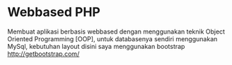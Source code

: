 Webbased PHP
============

Membuat aplikasi berbasis webbased dengan menggunakan teknik Object Oriented Programming [OOP], untuk databasenya sendiri menggunakan MySql, kebutuhan layout disini saya menggunakan bootstrap http://getbootstrap.com/

